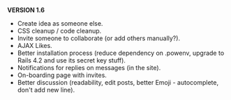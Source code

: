 __VERSION 1.6__
 * Create idea as someone else.
 * CSS cleanup / code cleanup.
 * Invite someone to collaborate (or add others manually?).
 * AJAX Likes.
 * Better installation process (reduce dependency on .powenv, upgrade to Rails 4.2 and use its secret key stuff).
 * Notifications for replies on messages (in the site).
 * On-boarding page with invites.
 * Better discussion (readability, edit posts, better Emoji - autocomplete, don't add new line).

